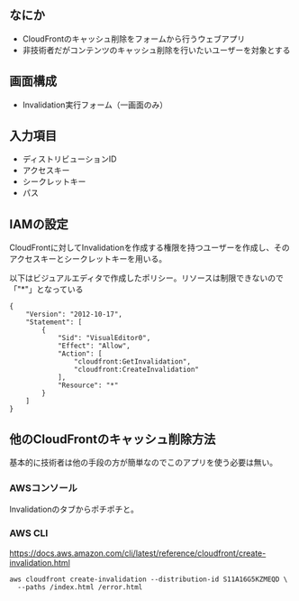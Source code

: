 ## なにか
* CloudFrontのキャッシュ削除をフォームから行うウェブアプリ
* 非技術者だがコンテンツのキャッシュ削除を行いたいユーザーを対象とする

## 画面構成
* Invalidation実行フォーム（一画面のみ）

## 入力項目
* ディストリビューションID
* アクセスキー
* シークレットキー
* パス

## IAMの設定
CloudFrontに対してInvalidationを作成する権限を持つユーザーを作成し、そのアクセスキーとシークレットキーを用いる。

以下はビジュアルエディタで作成したポリシー。リソースは制限できないので「"*"」となっている

    {
        "Version": "2012-10-17",
        "Statement": [
            {
                "Sid": "VisualEditor0",
                "Effect": "Allow",
                "Action": [
                    "cloudfront:GetInvalidation",
                    "cloudfront:CreateInvalidation"
                ],
                "Resource": "*"
            }
        ]
    }

## 他のCloudFrontのキャッシュ削除方法
基本的に技術者は他の手段の方が簡単なのでこのアプリを使う必要は無い。

### AWSコンソール
Invalidationのタブからポチポチと。

### AWS CLI
https://docs.aws.amazon.com/cli/latest/reference/cloudfront/create-invalidation.html
   
    aws cloudfront create-invalidation --distribution-id S11A16G5KZMEQD \
      --paths /index.html /error.html
